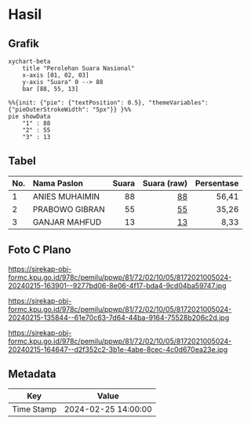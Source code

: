 # Hasil

## Grafik

```mermaid
xychart-beta
    title "Perolehan Suara Nasional"
    x-axis [01, 02, 03]
    y-axis "Suara" 0 --> 88
    bar [88, 55, 13]
```

```mermaid
%%{init: {"pie": {"textPosition": 0.5}, "themeVariables": {"pieOuterStrokeWidth": "5px"}} }%%
pie showData
    "1" : 88
    "2" : 55
    "3" : 13
```

## Tabel

| No. | Nama Paslon    | Suara | Suara (raw) | Persentase |
|:--- |:-------------- | -----:| -----------:| ----------:|
| 1   | ANIES MUHAIMIN | 88    | [88][p-1]   | 56,41      |
| 2   | PRABOWO GIBRAN | 55    | [55][p-2]   | 35,26      |
| 3   | GANJAR MAHFUD  | 13    | [13][p-3]   | 8,33       |


[p-1]: https://github.com/gigit-pemilu/pemilu-2024/blob/main/pilpres/hitung-suara/sub/81-maluku/sub/72-kota-tual/sub/02-pulau-dullah-selatan/sub/1005-lodar-el/sub/024-tps/sub/paslon-1.txt
[p-2]: https://github.com/gigit-pemilu/pemilu-2024/blob/main/pilpres/hitung-suara/sub/81-maluku/sub/72-kota-tual/sub/02-pulau-dullah-selatan/sub/1005-lodar-el/sub/024-tps/sub/paslon-2.txt
[p-3]: https://github.com/gigit-pemilu/pemilu-2024/blob/main/pilpres/hitung-suara/sub/81-maluku/sub/72-kota-tual/sub/02-pulau-dullah-selatan/sub/1005-lodar-el/sub/024-tps/sub/paslon-3.txt

## Foto C Plano

https://sirekap-obj-formc.kpu.go.id/978c/pemilu/ppwp/81/72/02/10/05/8172021005024-20240215-163901--9277bd06-8e06-4f17-bda4-9cd04ba59747.jpg

https://sirekap-obj-formc.kpu.go.id/978c/pemilu/ppwp/81/72/02/10/05/8172021005024-20240215-135844--61e70c63-7d64-44ba-9164-75528b206c2d.jpg

https://sirekap-obj-formc.kpu.go.id/978c/pemilu/ppwp/81/72/02/10/05/8172021005024-20240215-164647--d2f352c2-3b1e-4abe-8cec-4c0d670ea23e.jpg


## Metadata

| Key        | Value               |
| ---------- | ------------------- |
| Time Stamp | 2024-02-25 14:00:00 |



